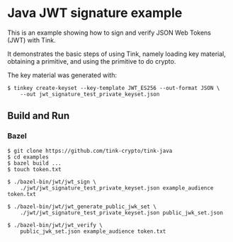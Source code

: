 # Java JWT signature example

This is an example showing how to sign and verify JSON Web Tokens (JWT) with
Tink.

It demonstrates the basic steps of using Tink, namely loading key material,
obtaining a primitive, and using the primitive to do crypto.

The key material was generated with:

```shell
$ tinkey create-keyset --key-template JWT_ES256 --out-format JSON \
    --out jwt_signature_test_private_keyset.json
```

## Build and Run

### Bazel

```shell
$ git clone https://github.com/tink-crypto/tink-java
$ cd examples
$ bazel build ...
$ touch token.txt

$ ./bazel-bin/jwt/jwt_sign \
    ./jwt/jwt_signature_test_private_keyset.json example_audience token.txt

$ ./bazel-bin/jwt/jwt_generate_public_jwk_set \
    ./jwt/jwt_signature_test_private_keyset.json public_jwk_set.json

$ ./bazel-bin/jwt/jwt_verify \
    public_jwk_set.json example_audience token.txt
```
